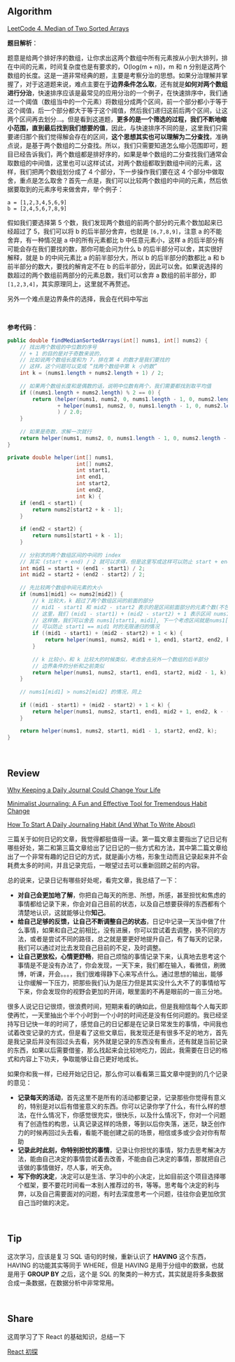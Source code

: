 ## Algorithm

[LeetCode 4. Median of Two Sorted Arrays](https://leetcode.com/problems/median-of-two-sorted-arrays/)

**题目解析**：

题意是给两个排好序的数组，让你求出这两个数组中所有元素按从小到大排列，排在中间的元素，时间复杂度也是有要求的，O(log(m + n))，m 和 n 分别是这两个数组的长度。这是一道非常经典的题，主要是考察分治的思想。如果分治理解并掌握了，对于这道题来说，难点主要在于**边界条件怎么取**，还有就是**如何对两个数组进行分治**，快速排序应该是最常见的应用分治的一个例子，在快速排序中，我们通过一个阈值（数组当中的一个元素）将数组分成两个区间，前一个部分都小于等于这个阈值，后一个部分都大于等于这个阈值，然后我们递归这前后两个区间，让这两个区间再去划分...。但是看到这道题，**更多的是一个筛选的过程，我们不断地缩小范围，直到最后找到我们想要的值**，因此，与快速排序不同的是，这里我们只需要递归那个我们觉得解会存在的区间，**这个思想其实也可以理解为二分查找**，准确点说，是基于两个数组的二分查找。所以，我们只需要知道怎么缩小范围即可，题目已经告诉我们，两个数组都是排好序的，如果是单个数组的二分查找我们通常会取数组的中间值，这里也可以这样试试，对两个数组都取到数组中间的元素，这样，我们把两个数组划分成了 4 个部分，下一步操作我们要在这 4 个部分中做取舍，重点是怎么取舍？首先一点是，我们可以比较两个数组的中间的元素，然后依据要取到的元素序号来做舍弃，举个例子：
```
a = [1,2,3,4,5,6,9]
b = [2,4,5,6,7,8,9]
```
假如我们要选择第 5 个数，我们发现两个数组的前两个部分的元素个数加起来已经超过了 5，我们可以将 b 的后半部分舍弃，也就是 `[6,7,8,9]`，注意 a 的不能舍弃，有一种情况是 a 中的所有元素都比 b 中任意元素小，这样 a 的后半部分有可能会存在我们要找的数，那你可能会问为什么 b 的后半部分可以舍，其实很好解释，就是 b 的中间元素比 a 的前半部分大，所以 b 的后半部分的数都比 a 和 b 前半部分的数大，要找的解肯定不在 b 的后半部分，因此可以舍。如果说选择的数超过的两个数组前两部分的元素总数，我们可以舍弃 a 数组的前半部分，即 `[1,2,3,4]`，其实原理同上，这里就不再赘述。

另外一个难点是边界条件的选择，我会在代码中写出

<br>

**参考代码**：
```java
public double findMedianSortedArrays(int[] nums1, int[] nums2) {
    // 找出两个数组的中位数的序号
    // + 1 的目的是对于奇数来说的，
    // 比如说两个数组长度和为 7，排在第 4 的数才是我们要找的
    // 这样，这个问题可以变成 “找两个数组中第 k 小的数”
    int k = (nums1.length + nums2.length + 1) / 2;
    
    // 如果两个数组长度和是偶数的话，说明中位数有两个，我们需要都找到取平均值
    if ((nums1.length + nums2.length) % 2 == 0) {
        return (helper(nums1, nums2, 0, nums1.length - 1, 0, nums2.length - 1, k)
                + helper(nums1, nums2, 0, nums1.length - 1, 0, nums2.length - 1, k + 1)
                ) / 2.0;
    }
    
    // 如果是奇数，求解一次就行
    return helper(nums1, nums2, 0, nums1.length - 1, 0, nums2.length - 1, k);
}

private double helper(int[] nums1,
                      int[] nums2,
                      int start1,
                      int end1,
                      int start2,
                      int end2,
                      int k) {
    if (end1 < start1) {
        return nums2[start2 + k - 1];
    }
    
    if (end2 < start2) {
        return nums1[start1 + k - 1];
    }
    
    // 分别求的两个数组区间的中间的 index
    // 其实 (start + end) / 2 就可以求得，但是这里写成这样可以防止 start + end 结果越界
    int mid1 = start1 + (end1 - start1) / 2;
    int mid2 = start2 + (end2 - start2) / 2;
    
    // 先比较两个数组中间元素的大小
    if (nums1[mid1] <= nums2[mid2]) {
        // k 比较大，k 超过了两个数组区间的前面的部分
        // mid1 - start1 和 mid2 - start2 表示的是区间前面部分的元素个数(不包含 mid)
        // 这里，我们 (mid1 - start1) + (mid2 - start2) + 1 表示区间 nums1[start1, mid1] 和 nums2[start2, mid2-1] 的元素个数
        // 这样做，我们可以舍去 nums1[start1, mid1], 下一个考虑区间就是nums1[mid1 + 1, end1] 和 nums2[start2, end2]
        // 可以防止 start1 == mid1 时的无限递归的情况
        if ((mid1 - start1) + (mid2 - start2) + 1 < k) {
            return helper(nums1, nums2, mid1 + 1, end1, start2, end2, k - ((mid1 - start1) + 1));
        }
        
        // k 比较小，和 k 比较大的时候类似，考虑舍去另外一个数组的后半部分
        // 边界条件的分析和之前类似
        return helper(nums1, nums2, start1, end1, start2, mid2 - 1, k);
    }
    
    // nums1[mid1] > nums2[mid2] 的情况，同上
    
    if ((mid1 - start1) + (mid2 - start2) + 1 < k) {
        return helper(nums1, nums2, start1, end1, mid2 + 1, end2, k - ((mid2 - start2) + 1));
    }
        
    return helper(nums1, nums2, start1, mid1 - 1, start2, end2, k);
}
```
<br>

## Review
[Why Keeping a Daily Journal Could Change Your Life](https://medium.com/better-humans/why-keeping-a-daily-journal-could-change-your-life-9a4c11f1a475)

[Minimalist Journaling: A Fun and Effective Tool for Tremendous Habit Change](https://medium.com/better-humans/draft-how-to-hack-your-brain-to-achieve-consistency-that-lasts-7f5fdc520d28)

[How To Start A Daily Journaling Habit (And What To Write About)](https://medium.com/darius-foroux/how-to-start-a-daily-journaling-habit-and-what-to-write-about-1efd2993833b)

三篇关于如何日记的文章，我觉得都挺值得一读。第一篇文章主要指出了记日记有哪些好处，第二和第三篇文章给出了记日记的一些方式和方法，其中第二篇文章给出了一个非常有趣的记日记的方式，就是画小方格，形象生动而且记录起来并不会耗费太多的时间，并且记录完后，一眼望过去可以重新回顾之前的内容。

总的说来，记录日记有哪些好处呢，看完文章，我总结了一下：
* **对自己会更加地了解**，你把自己每天的所思、所想，所感，甚至担忧和焦虑的事情都给记录下来，你会对自己目前的状态，以及自己想要获得的东西都有个清楚地认识，这就能够让你**知己**。
* **给自己足够的反馈，让自己不断调整自己的状态**，日记中记录一天当中做了什么事情，如果和自己之前相比，没有进展，你可以尝试着去调整，换不同的方法，或者是尝试不同的路径，总之就是要更好地提升自己，有了每天的记录，我们可以通过对比去发现自己目前的不足，及时调整。
* **让自己更放松，心情更舒畅**，把自己烦恼的事情记录下来，认真地去思考这个事情是不是没有办法了，你会发现，一天下来，我们都在输入，看微信，刷微博，听课，开会。。。，我们很难得静下心来写点什么。通过思想的输出，能够让你缓解一下压力，把那些我们认为是压力但是其实没什么大不了的事情给写下来，你会发现你的视野会更加的开阔，眼里面的不再是眼前的一亩三分地。

很多人说记日记很烦，很浪费时间，短期来看的确如此，但是我相信每个人每天即使再忙，一天里抽出个半个小时到一个小时的时间还是没有任何问题的。我已经坚持写日记快一年的时间了，感觉自己的日记都是在记录日常发生的事情，中间我也试着改变记录的方式，但是看了这些文章后，我发现还是有很多不足的地方，首先是我记录后并没有回过头去看，另外就是记录的东西没有重点，还有就是当前记录的东西，如果以后需要借鉴，那么找起来会比较地吃力，因此，我需要在日记的格式和内容上下功夫，争取能够让自己更好地成长。

如果你和我一样，已经开始记日记，那么你可以看看第三篇文章中提到的几个记录的意见：
* **记录每天的活动**，首先这里不是所有的活动都要记录，记录那些你觉得有意义的，特别是对以后有借鉴意义的东西。你可以记录你学了什么，有什么样的想法，在什么情况下，你感觉很充实，很快乐，以及什么情况下，你对一个问题有了创造性的构思，认真记录这样的场景，等到以后你失落，迷茫，缺乏创作力的时候再回过头去看，看能不能创建之前的场景，相信或多或少会对你有帮助
* **记录此时此刻，你特别担忧的事情**，记录让你担忧的事情，努力去思考解决方法，能由自己决定的事情尝试着去改善，不能由自己决定的事情，那就把自己该做的事情做好，尽人事，听天命。
* **写下你的决定**，决定可以是生活、学习中的小决定，比如目前这个项目选择哪个框架，要不要花时间看一本别人推荐过的书，等等。思考每个决定的利与弊，以及自己需要面对的问题，有时去深度思考一个问题，往往你会更加欣赏自己当时做的决定。

<br>

## Tip
这次学习，应该是复习 SQL 语句的时候，重新认识了 **HAVING** 这个东西，HAVING 的功能其实等同于 WHERE，但是 HAVING 是用于分组中的数据，也就是用于 **GROUP BY** 之后，这个是 SQL 的聚类的一种方式，其实就是将多条数据合成一条数据，在数据分析中非常常用。

<br>

## Share
这周学习了下 React 的基础知识，总结一下

[React 初探](./React初探.md)
